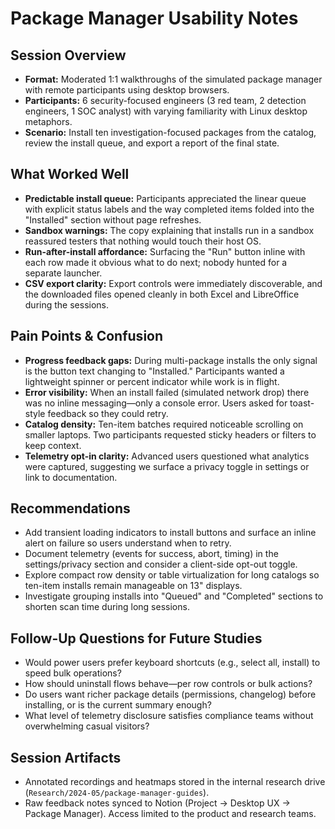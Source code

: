 # Package Manager Usability Notes

## Session Overview
- **Format:** Moderated 1:1 walkthroughs of the simulated package manager with remote participants using desktop browsers.
- **Participants:** 6 security-focused engineers (3 red team, 2 detection engineers, 1 SOC analyst) with varying familiarity with Linux desktop metaphors.
- **Scenario:** Install ten investigation-focused packages from the catalog, review the install queue, and export a report of the final state.

## What Worked Well
- **Predictable install queue:** Participants appreciated the linear queue with explicit status labels and the way completed items folded into the "Installed" section without page refreshes.
- **Sandbox warnings:** The copy explaining that installs run in a sandbox reassured testers that nothing would touch their host OS.
- **Run-after-install affordance:** Surfacing the "Run" button inline with each row made it obvious what to do next; nobody hunted for a separate launcher.
- **CSV export clarity:** Export controls were immediately discoverable, and the downloaded files opened cleanly in both Excel and LibreOffice during the sessions.

## Pain Points & Confusion
- **Progress feedback gaps:** During multi-package installs the only signal is the button text changing to "Installed." Participants wanted a lightweight spinner or percent indicator while work is in flight.
- **Error visibility:** When an install failed (simulated network drop) there was no inline messaging—only a console error. Users asked for toast-style feedback so they could retry.
- **Catalog density:** Ten-item batches required noticeable scrolling on smaller laptops. Two participants requested sticky headers or filters to keep context.
- **Telemetry opt-in clarity:** Advanced users questioned what analytics were captured, suggesting we surface a privacy toggle in settings or link to documentation.

## Recommendations
- Add transient loading indicators to install buttons and surface an inline alert on failure so users understand when to retry.
- Document telemetry (events for success, abort, timing) in the settings/privacy section and consider a client-side opt-out toggle.
- Explore compact row density or table virtualization for long catalogs so ten-item installs remain manageable on 13" displays.
- Investigate grouping installs into "Queued" and "Completed" sections to shorten scan time during long sessions.

## Follow-Up Questions for Future Studies
- Would power users prefer keyboard shortcuts (e.g., select all, install) to speed bulk operations?
- How should uninstall flows behave—per row controls or bulk actions?
- Do users want richer package details (permissions, changelog) before installing, or is the current summary enough?
- What level of telemetry disclosure satisfies compliance teams without overwhelming casual visitors?

## Session Artifacts
- Annotated recordings and heatmaps stored in the internal research drive (`Research/2024-05/package-manager-guides`).
- Raw feedback notes synced to Notion (Project → Desktop UX → Package Manager). Access limited to the product and research teams.
